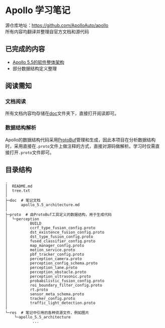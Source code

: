 # Apollo 学习笔记

源仓库地址：https://github.com/ApolloAuto/apollo  
所有内容均翻译并整理自官方文档和源代码

## 已完成的内容

- [Apollo 5.5的软件整体架构](./doc/apollo_5.5_architecture.md)
- 部分数据结构定义整理

## 阅读需知

### 文档阅读

所有文档内容均存储在[doc](./doc/)文件夹下，直接打开阅读即可。

### 数据结构解析

Apollo的数据结构代码采用[ProtoBuf](https://github.com/protocolbuffers/protobuf)管理和生成，因此本项目在分析数据结构时，采用直接在`.proto`文件上做注释的方式，直接对源码做解析。学习时仅需直接打开`.proto`文件即可。

## 目录结构

```
.
│  README.md
│  tree.txt
│  
├─doc  # 笔记文档 
│      apollo_5.5_architecture.md
│      
├─proto  # 由ProtoBuf工具定义的数据结构，用于生成代码
│  └─perception
│          BUILD
│          ccrf_type_fusion_config.proto
│          dst_existence_fusion_config.proto
│          dst_type_fusion_config.proto
│          fused_classifier_config.proto
│          map_manager_config.proto
│          motion_service.proto
│          pbf_tracker_config.proto
│          perception_camera.proto
│          perception_config_schema.proto
│          perception_lane.proto
│          perception_obstacle.proto
│          perception_ultrasonic.proto
│          probabilistic_fusion_config.proto
│          roi_boundary_filter_config.proto
│          rt.proto
│          sensor_meta_schema.proto
│          tracker_config.proto
│          traffic_light_detection.proto
│          
└─res  # 笔记中引用的各种资源文件，例如图片
    └─apollo_5.5_architecture
            ...
```
